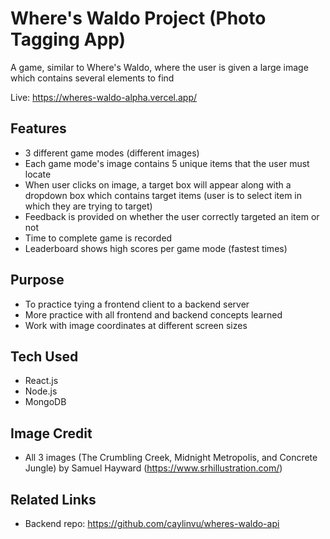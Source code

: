 # Where's Waldo Project (Photo Tagging App)

A game, similar to Where's Waldo, where the user is given a large image which contains several elements to find

Live: https://wheres-waldo-alpha.vercel.app/

## Features
- 3 different game modes (different images)
- Each game mode's image contains 5 unique items that the user must locate
- When user clicks on image, a target box will appear along with a dropdown box which contains target items (user is to select item in which they are trying to target)
- Feedback is provided on whether the user correctly targeted an item or not
- Time to complete game is recorded
- Leaderboard shows high scores per game mode (fastest times)

## Purpose
- To practice tying a frontend client to a backend server
- More practice with all frontend and backend concepts learned
- Work with image coordinates at different screen sizes

## Tech Used
- React.js
- Node.js
- MongoDB

## Image Credit
- All 3 images (The Crumbling Creek, Midnight Metropolis, and Concrete Jungle) by Samuel Hayward (https://www.srhillustration.com/)

## Related Links
- Backend repo: https://github.com/caylinvu/wheres-waldo-api